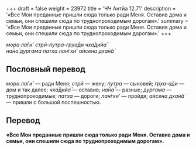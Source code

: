 +++
draft = false
weight = 23972
title = 'ЧЧ Антйа 12.71'
description = '«Все Мои преданные пришли сюда только ради Меня. Оставив дома и семьи, они спешили сюда по труднопроходимым дорогам».'
summary = '«Все Мои преданные пришли сюда только ради Меня. Оставив дома и семьи, они спешили сюда по труднопроходимым дорогам».'
+++

_мора ла̄ги’ стрӣ-путра-гр̣ха̄ди чха̄д̣ийа̄  
на̄на̄ дургама патха лан̇гхи’ а̄исена дха̄н̃а̄_

## Пословный перевод

_мора_ _ла̄ги’_ — ради Меня; _стрӣ_ — жену; _путра_ — сыновей; _гр̣ха_\-_а̄ди_ — дом и так далее; _чха̄д̣ийа̄_ — оставив; _на̄на̄_ — разные; _дургама_ — труднопроходимые; _патха_ — дороги; _лан̇гхи’_ — пройдя; _а̄исена_ _дха̄н̃а̄_ — пришли с большой поспешностью.

## Перевод

**«Все Мои преданные пришли сюда только ради Меня. Оставив дома и семьи, они спешили сюда по труднопроходимым дорогам».**
